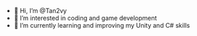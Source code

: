 - 👋 Hi, I’m @Tan2vy
- 👀 I’m interested in coding and game development
- 🌱 I’m currently learning and improving my Unity and C# skills

<!---
Tan2vy/Tan2vy is a ✨ special ✨ repository because its `README.md` (this file) appears on your GitHub profile.
You can click the Preview link to take a look at your changes.
--->
